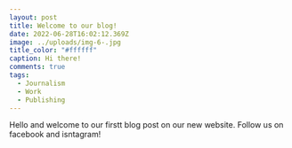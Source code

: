 ```yaml
---
layout: post
title: Welcome to our blog!
date: 2022-06-28T16:02:12.369Z
image: ../uploads/img-6-.jpg
title_color: "#ffffff"
caption: Hi there!
comments: true
tags:
  - Journalism
  - Work
  - Publishing
---
```

Hello and welcome to our firstt blog post on our new website. Follow us on facebook and isntagram!